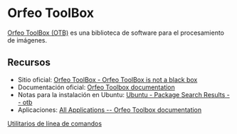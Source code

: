 # Orfeo ToolBox
[Orfeo ToolBox (OTB)](https://www.orfeo-toolbox.org/) es una biblioteca de software para el procesamiento de imágenes.

## Recursos
* Sitio oficial: [Orfeo ToolBox - Orfeo ToolBox is not a black box](https://www.orfeo-toolbox.org/)
* Documentación oficial: [Orfeo Toolbox documentation](https://www.orfeo-toolbox.org/CookBook/)
* Notas para la instalación en Ubuntu: [Ubuntu - Package Search Results -- otb](https://packages.ubuntu.com/search?keywords=otb&searchon=names)
* Aplicaciones: [All Applications -- Orfeo Toolbox documentation](https://www.orfeo-toolbox.org/CookBook/Applications.html)


[Utilitarios de línea de comandos](https://github.com/mfvargas/snippets/blob/master/gdal/otb-linea-comandos.md)
